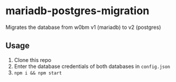 # mariadb-postgres-migration
Migrates the database from w0bm v1 (mariadb) to v2 (postgres)

## Usage
1. Clone this repo
2. Enter the database credentials of both databases in `config.json`
3. `npm i && npm start`
